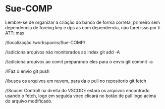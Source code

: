 # Sue-COMP

Lembre-se de organizar a criação do banco de forma correta, primeiro sem dependencia de foreing key e dps as com dependencia, não farei isso por ti ATT: max

//localização
/workspaces/Sue-COMP/

//adiciona arquivos não monitorados ao index
git add -A

//adiciona arquivos ao comit preparando eles para o envio
git commit -a

//Faz o envio
git push

//busca os arquivos em nuvem, para da o pull no repositorio
git fetch

//Soucer Controll na direita do VSCODE estará os arquivos encontrado usando o fetch, logo em seguida voec clicará no botão de pull logo acima do arquivo modificado.

